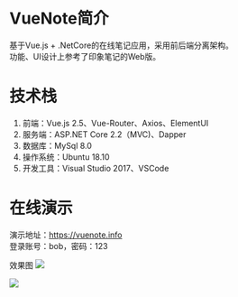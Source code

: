 # VueNote简介
基于Vue.js + .NetCore的在线笔记应用，采用前后端分离架构。  
功能、UI设计上参考了印象笔记的Web版。 

# 技术栈
1. 前端：Vue.js 2.5、Vue-Router、Axios、ElementUI
2. 服务端：ASP.NET Core 2.2（MVC)、Dapper
3. 数据库：MySql 8.0
4. 操作系统：Ubuntu 18.10
4. 开发工具：Visual Studio 2017、VSCode

# 在线演示
演示地址：<a href="https://vuenote.info" target="blank">https://vuenote.info</a>  
登录账号：bob，密码：123  

效果图
<img src="https://i.loli.net/2019/06/09/5cfcfeb161e7b90837.png">  

<img src="https://i.loli.net/2019/06/09/5cfcfeb17e90048643.png">

